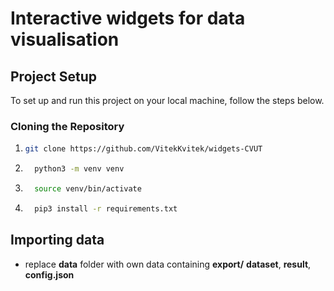 # Interactive widgets for data visualisation

## Project Setup

To set up and run this project on your local machine, follow the steps below.
### Cloning the Repository
1. ```bash
   git clone https://github.com/VitekKvitek/widgets-CVUT
2. ```bash
     python3 -m venv venv
3. ```bash
     source venv/bin/activate
4. ```bash
     pip3 install -r requirements.txt
## Importing data
* replace **data** folder with own data containing **export/** **dataset**, **result**, **config.json** 
